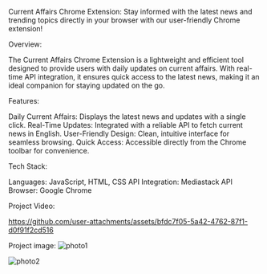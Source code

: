 Current Affairs Chrome Extension: Stay informed with the latest news and trending topics directly in your browser with our user-friendly Chrome extension!

Overview:

The Current Affairs Chrome Extension is a lightweight and efficient tool designed to provide users with daily updates on current affairs. With real-time API integration, it ensures quick access to the latest news, making it an ideal companion for staying updated on the go.

Features:

Daily Current Affairs: Displays the latest news and updates with a single click.
Real-Time Updates: Integrated with a reliable API to fetch current news in English.
User-Friendly Design: Clean, intuitive interface for seamless browsing.
Quick Access: Accessible directly from the Chrome toolbar for convenience.

Tech Stack:

Languages: JavaScript, HTML, CSS
API Integration: Mediastack API 
Browser: Google Chrome

Project Video:

https://github.com/user-attachments/assets/bfdc7f05-5a42-4762-87f1-d0f91f2cd516

Project image:
![photo1](https://github.com/user-attachments/assets/1a04bc86-d672-4cd8-8027-e949ba5b7af1)

![photo2](https://github.com/user-attachments/assets/41845446-6aa8-483c-aeba-20f98473b940)



